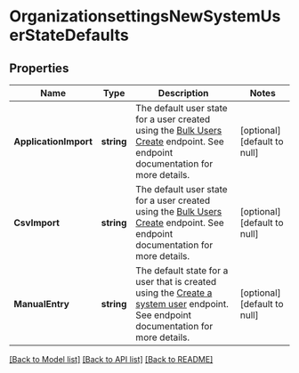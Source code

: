 # OrganizationsettingsNewSystemUserStateDefaults

## Properties
Name | Type | Description | Notes
------------ | ------------- | ------------- | -------------
**ApplicationImport** | **string** | The default user state for a user created using the [Bulk Users Create](https://docs.jumpcloud.com/api/2.0/index.html#operation/bulk_usersCreate) endpoint. See endpoint documentation for more details. | [optional] [default to null]
**CsvImport** | **string** | The default user state for a user created using the [Bulk Users Create](https://docs.jumpcloud.com/api/2.0/index.html#operation/bulk_usersCreate) endpoint. See endpoint documentation for more details. | [optional] [default to null]
**ManualEntry** | **string** | The default state for a user that is created using the [Create a system user](https://docs.jumpcloud.com/api/1.0/index.html#operation/systemusers_post) endpoint. See endpoint documentation for more details. | [optional] [default to null]

[[Back to Model list]](../README.md#documentation-for-models) [[Back to API list]](../README.md#documentation-for-api-endpoints) [[Back to README]](../README.md)

